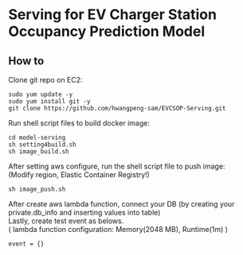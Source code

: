 # Serving for EV Charger Station Occupancy Prediction Model

## How to

Clone git repo on EC2:

    sudo yum update -y
    sudo yum install git -y
    git clone https://github.com/hwangpeng-sam/EVCSOP-Serving.git

Run shell script files to build docker image:

    cd model-serving
    sh setting4build.sh
    sh image_build.sh

After setting aws configure, run the shell script file to push image: <br>
(Modify region, Elastic Container Registry!)

    sh image_push.sh

After create aws lambda function, connect your DB (by creating your private.db_info and inserting values into table) <br>
Lastly, create test event as belows. <br>
( lambda function configuration: Memory(2048 MB), Runtime(1m) ) 

    event = {}


